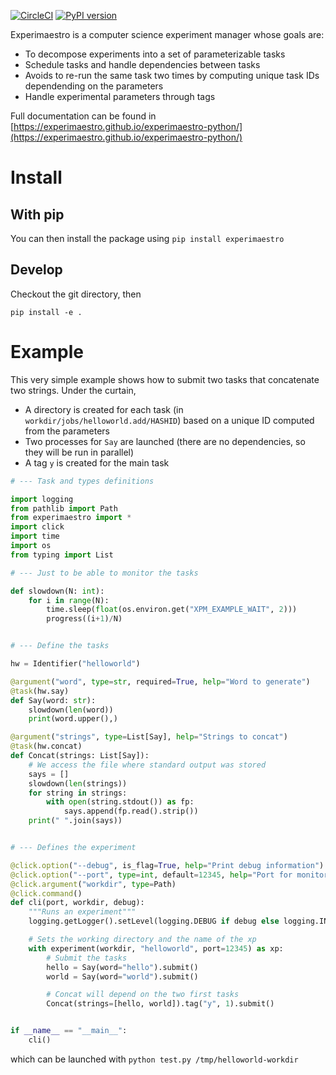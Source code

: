[![CircleCI](https://circleci.com/gh/experimaestro/experimaestro-python.svg?style=svg)](https://circleci.com/gh/experimaestro/experimaestro-python)
[![PyPI version](https://badge.fury.io/py/experimaestro.svg)](https://badge.fury.io/py/experimaestro)

Experimaestro is a computer science experiment manager whose goals are:

* To decompose experiments into a set of parameterizable tasks
* Schedule tasks and handle dependencies between tasks
* Avoids to re-run the same task two times by computing unique task IDs dependending on the parameters
* Handle experimental parameters through tags

Full documentation can be found in [https://experimaestro.github.io/experimaestro-python/](https://experimaestro.github.io/experimaestro-python/)

# Install

## With pip

You can then install the package using `pip install experimaestro`

## Develop

Checkout the git directory, then

```
pip install -e .
```

# Example

This very simple example shows how to submit two tasks that concatenate two strings.
Under the curtain, 

- A directory is created for each task (in `workdir/jobs/helloworld.add/HASHID`)
  based on a unique ID computed from the parameters
- Two processes for `Say` are launched (there are no dependencies, so they will be run in parallel)
- A tag `y` is created for the main task

<!-- SNIPPET: MAIN ARGS[%WORKDIR%] ENV[XPM_EXAMPLE_WAIT=0.001] -->
```python
# --- Task and types definitions

import logging
from pathlib import Path
from experimaestro import *
import click
import time
import os
from typing import List

# --- Just to be able to monitor the tasks

def slowdown(N: int):
    for i in range(N):
        time.sleep(float(os.environ.get("XPM_EXAMPLE_WAIT", 2)))
        progress((i+1)/N)


# --- Define the tasks

hw = Identifier("helloworld")

@argument("word", type=str, required=True, help="Word to generate")
@task(hw.say)
def Say(word: str):
    slowdown(len(word))
    print(word.upper(),)

@argument("strings", type=List[Say], help="Strings to concat")
@task(hw.concat)
def Concat(strings: List[Say]):
    # We access the file where standard output was stored
    says = []
    slowdown(len(strings))
    for string in strings:
        with open(string.stdout()) as fp:
            says.append(fp.read().strip())
    print(" ".join(says))


# --- Defines the experiment

@click.option("--debug", is_flag=True, help="Print debug information")
@click.option("--port", type=int, default=12345, help="Port for monitoring")
@click.argument("workdir", type=Path)
@click.command()
def cli(port, workdir, debug):
    """Runs an experiment"""
    logging.getLogger().setLevel(logging.DEBUG if debug else logging.INFO)

    # Sets the working directory and the name of the xp
    with experiment(workdir, "helloworld", port=12345) as xp:
        # Submit the tasks
        hello = Say(word="hello").submit()
        world = Say(word="world").submit()

        # Concat will depend on the two first tasks
        Concat(strings=[hello, world]).tag("y", 1).submit()


if __name__ == "__main__":
    cli()
```

which can be launched with `python test.py /tmp/helloworld-workdir`